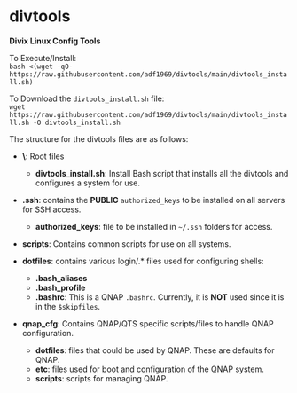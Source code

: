 # divtools
**Divix Linux Config Tools**

To Execute/Install:<br>
`bash <(wget -qO- https://raw.githubusercontent.com/adf1969/divtools/main/divtools_install.sh)`

To Download the `divtools_install.sh` file:<br>
`wget https://raw.githubusercontent.com/adf1969/divtools/main/divtools_install.sh -O divtools_install.sh`


The structure for the divtools files are as follows:
- **\\**: Root files
  - **divtools_install.sh**: Install Bash script that installs all the divtools and configures a system for use.

- **.ssh**: contains the **PUBLIC** `authorized_keys` to be installed on all servers for SSH access.
  - **authorized_keys**: file to be installed in `~/.ssh` folders for access.

- **scripts**: Contains common scripts for use on all systems.

- **dotfiles**: contains various login/.* files used for configuring shells:
  - **.bash_aliases**
  - **.bash_profile**
  - **.bashrc**: This is a QNAP `.bashrc`. Currently, it is **NOT** used since it is in the `$skipfiles`.

- **qnap_cfg**: Contains QNAP/QTS specific scripts/files to handle QNAP configuration.
  - **dotfiles**: files that could be used by QNAP. These are defaults for QNAP.
  - **etc**: files used for boot and configuration of the QNAP system.
  - **scripts**: scripts for managing QNAP.

